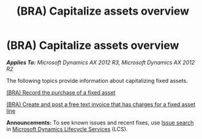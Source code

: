 ﻿---
title: (BRA) Capitalize assets overview
TOCTitle: (BRA) Capitalize assets overview
ms:assetid: 1578fdfb-d280-4b37-8e19-ced16f359c33
ms:mtpsurl: https://technet.microsoft.com/en-us/library/JJ710419(v=AX.60)
ms:contentKeyID: 49384311
ms.date: 04/18/2014
mtps_version: v=AX.60
f1_keywords:
- BRA
- Brazil
- capitalize assets
---

# (BRA) Capitalize assets overview 


_**Applies To:** Microsoft Dynamics AX 2012 R3, Microsoft Dynamics AX 2012 R2_

The following topics provide information about capitalizing fixed assets.

[(BRA) Record the purchase of a fixed asset](bra-record-the-purchase-of-a-fixed-asset.md)

[(BRA) Create and post a free text invoice that has charges for a fixed asset line](bra-create-and-post-a-free-text-invoice-that-has-charges-for-a-fixed-asset-line.md)

  
**Announcements:** To see known issues and recent fixes, use [Issue search](http://go.microsoft.com/fwlink/?linkid=389258) in [Microsoft Dynamics Lifecycle Services](http://go.microsoft.com/fwlink/?linkid=306505) (LCS).

